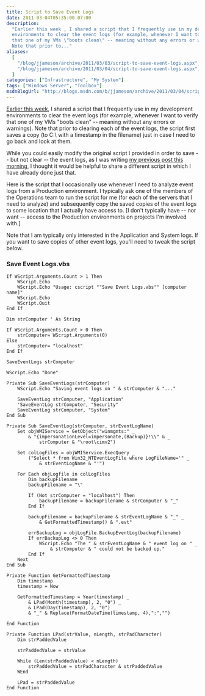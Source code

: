 ```yaml
---
title: Script to Save Event Logs
date: 2011-03-04T05:35:00-07:00
description:
  "Earlier this week , I shared a script that I frequently use in my development
  environments to clear the event logs (for example, whenever I want to verify
  that one of my VMs \"boots clean\" -- meaning without any errors or warnings).
  Note that prior to..."
aliases:
  [
    "/blog/jjameson/archive/2011/03/03/script-to-save-event-logs.aspx",
    "/blog/jjameson/archive/2011/03/04/script-to-save-event-logs.aspx",
  ]
categories: ["Infrastructure", "My System"]
tags: ["Windows Server", "Toolbox"]
msdnBlogUrl: "http://blogs.msdn.com/b/jjameson/archive/2011/03/04/script-to-save-event-logs.aspx"
---
```


[Earlier this week](/blog/jjameson/2011/03/01/script-to-clear-and-save-event-logs),
I shared a script that I frequently use in my development environments to clear
the event logs (for example, whenever I want to verify that one of my VMs "boots
clean" -- meaning without any errors or warnings). Note that prior to clearing
each of the event logs, the script first saves a copy (to C:\ with a timestamp
in the filename) just in case I need to go back and look at them.

While you could easily modify the original script I provided in order to save --
but not clear -- the event logs, as I was writing
[my previous post this morning](/blog/jjameson/2011/03/04/identifying-logon-failures-on-a-web-site),
I thought it would be helpful to share a different script in which I have
already done just that.

Here is the script that I occasionally use whenever I need to analyze event logs
from a Production environment. I typically ask one of the members of the
Operations team to run the script for me (for each of the servers that I need to
analyze) and subsequently copy the saved copies of the event logs to some
location that I actually have access to. [I don't typically have -- nor want --
access to the Production environments on projects I'm involved with.]

Note that I am typically only interested in the Application and System logs. If
you want to save copies of other event logs, you'll need to tweak the script
below.

### Save Event Logs.vbs

```VBA
If WScript.Arguments.Count > 1 Then
    WScript.Echo
    WScript.Echo "Usage: cscript ""Save Event Logs.vbs"" [computer name]"
    WScript.Echo
    WScript.Quit
End If

Dim strComputer ' As String

If WScript.Arguments.Count > 0 Then
    strComputer= WScript.Arguments(0)
Else
    strComputer= "localhost"
End If

SaveEventLogs strComputer

WScript.Echo "Done"

Private Sub SaveEventLogs(strComputer)
    WScript.Echo "Saving event logs on " & strComputer & "..."

    SaveEventLog strComputer, "Application"
    'SaveEventLog strComputer, "Security"
    SaveEventLog strComputer, "System"
End Sub

Private Sub SaveEventLog(strComputer, strEventLogName)
    Set objWMIService = GetObject("winmgmts:" _
        & "{impersonationLevel=impersonate,(Backup)}!\\" & _
            strComputer & "\root\cimv2")

    Set colLogFiles = objWMIService.ExecQuery _
        ("Select * from Win32_NTEventLogFile where LogFileName='" _
            & strEventLogName & "'")

    For Each objLogfile in colLogFiles
        Dim backupFilename
        backupFilename = "\"

        If (Not strComputer = "localhost") Then
            backupFilename = backupFilename & strComputer & "_"
        End If

        backupFilename = backupFilename & strEventLogName & "_" _
            & GetFormattedTimestamp() & ".evt"

        errBackupLog = objLogFile.BackupEventLog(backupFilename)
        If errBackupLog <> 0 Then
            WScript.Echo "The " & strEventLogName & " event log on " _
                & strComputer & " could not be backed up."
        End If
    Next
End Sub

Private Function GetFormattedTimestamp
    Dim timestamp
    timestamp = Now

    GetFormattedTimestamp = Year(timestamp) _
        & LPad(Month(timestamp), 2, "0") _
        & LPad(Day(timestamp), 2, "0") _
        & "_" & Replace(FormatDateTime(timestamp, 4),":","")

End Function

Private Function LPad(strValue, nLength, strPadCharacter)
    Dim strPaddedValue

    strPaddedValue = strValue

    While (Len(strPaddedValue) < nLength)
        strPaddedValue = strPadCharacter & strPaddedValue
    WEnd

    LPad = strPaddedValue
End Function
```
